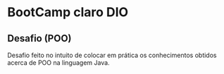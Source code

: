 # BootCamp claro DIO

## Desafio (POO)

Desafio feito no intuito de colocar em prática os conhecimentos obtidos acerca de POO na linguagem Java.